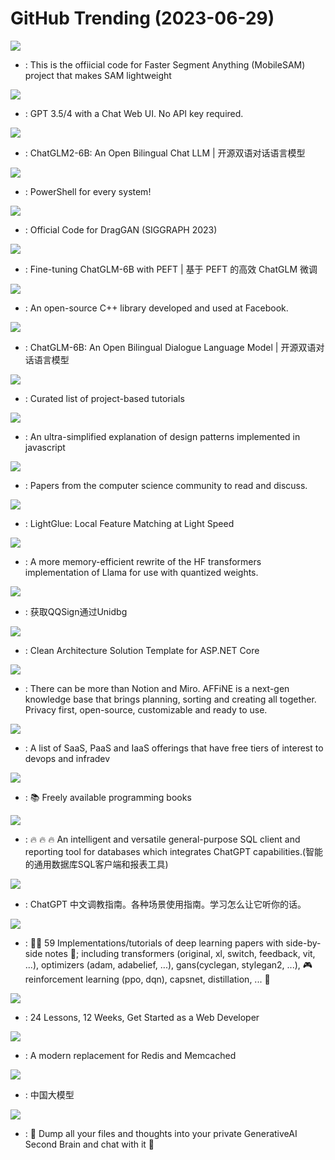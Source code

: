 # GitHub Trending (2023-06-29)

![](https://img.shields.io/badge/Jupyter%20Notebook-New%20285-green?style=flat-square&logo=appveyor)
- [](https://github.comundefined): This is the offiicial code for Faster Segment Anything (MobileSAM) project that makes SAM lightweight

![](https://img.shields.io/badge/Python-New%20198-green?style=flat-square&logo=appveyor)
- [](https://github.comundefined): GPT 3.5/4 with a Chat Web UI. No API key required.

![](https://img.shields.io/badge/Python-New%20802-green?style=flat-square&logo=appveyor)
- [](https://github.comundefined): ChatGLM2-6B: An Open Bilingual Chat LLM | 开源双语对话语言模型

![](https://img.shields.io/badge/C%23-New%2023-green?style=flat-square&logo=appveyor)
- [](https://github.comundefined): PowerShell for every system!

![](https://img.shields.io/badge/Python-New%202-green?style=flat-square&logo=appveyor)
- [](https://github.comundefined): Official Code for DragGAN (SIGGRAPH 2023)

![](https://img.shields.io/badge/Python-New%2048-green?style=flat-square&logo=appveyor)
- [](https://github.comundefined): Fine-tuning ChatGLM-6B with PEFT | 基于 PEFT 的高效 ChatGLM 微调

![](https://img.shields.io/badge/C%2B%2B-New%2059-green?style=flat-square&logo=appveyor)
- [](https://github.comundefined): An open-source C++ library developed and used at Facebook.

![](https://img.shields.io/badge/Python-New%20215-green?style=flat-square&logo=appveyor)
- [](https://github.comundefined): ChatGLM-6B: An Open Bilingual Dialogue Language Model | 开源双语对话语言模型

![](https://img.shields.io/badge/none-New%20387-green?style=flat-square&logo=appveyor)
- [](https://github.comundefined): Curated list of project-based tutorials

![](https://img.shields.io/badge/none-New%2049-green?style=flat-square&logo=appveyor)
- [](https://github.comundefined): An ultra-simplified explanation of design patterns implemented in javascript

![](https://img.shields.io/badge/Shell-New%20230-green?style=flat-square&logo=appveyor)
- [](https://github.comundefined): Papers from the computer science community to read and discuss.

![](https://img.shields.io/badge/Jupyter%20Notebook-New%20215-green?style=flat-square&logo=appveyor)
- [](https://github.comundefined): LightGlue: Local Feature Matching at Light Speed

![](https://img.shields.io/badge/Python-New%20111-green?style=flat-square&logo=appveyor)
- [](https://github.comundefined): A more memory-efficient rewrite of the HF transformers implementation of Llama for use with quantized weights.

![](https://img.shields.io/badge/Kotlin-New%2058-green?style=flat-square&logo=appveyor)
- [](https://github.comundefined): 获取QQSign通过Unidbg

![](https://img.shields.io/badge/C%23-New%2079-green?style=flat-square&logo=appveyor)
- [](https://github.comundefined): Clean Architecture Solution Template for ASP.NET Core

![](https://img.shields.io/badge/TypeScript-New%20149-green?style=flat-square&logo=appveyor)
- [](https://github.comundefined): There can be more than Notion and Miro. AFFiNE is a next-gen knowledge base that brings planning, sorting and creating all together. Privacy first, open-source, customizable and ready to use.

![](https://img.shields.io/badge/HTML-New%2069-green?style=flat-square&logo=appveyor)
- [](https://github.comundefined): A list of SaaS, PaaS and IaaS offerings that have free tiers of interest to devops and infradev

![](https://img.shields.io/badge/none-New%20258-green?style=flat-square&logo=appveyor)
- [](https://github.comundefined): 📚 Freely available programming books

![](https://img.shields.io/badge/Java-New%20311-green?style=flat-square&logo=appveyor)
- [](https://github.comundefined): 🔥 🔥 🔥 An intelligent and versatile general-purpose SQL client and reporting tool for databases which integrates ChatGPT capabilities.(智能的通用数据库SQL客户端和报表工具)

![](https://img.shields.io/badge/none-New%2087-green?style=flat-square&logo=appveyor)
- [](https://github.comundefined): ChatGPT 中文调教指南。各种场景使用指南。学习怎么让它听你的话。

![](https://img.shields.io/badge/Jupyter%20Notebook-New%20235-green?style=flat-square&logo=appveyor)
- [](https://github.comundefined): 🧑‍🏫 59 Implementations/tutorials of deep learning papers with side-by-side notes 📝; including transformers (original, xl, switch, feedback, vit, ...), optimizers (adam, adabelief, ...), gans(cyclegan, stylegan2, ...), 🎮 reinforcement learning (ppo, dqn), capsnet, distillation, ... 🧠

![](https://img.shields.io/badge/JavaScript-New%20275-green?style=flat-square&logo=appveyor)
- [](https://github.comundefined): 24 Lessons, 12 Weeks, Get Started as a Web Developer

![](https://img.shields.io/badge/C%2B%2B-New%2046-green?style=flat-square&logo=appveyor)
- [](https://github.comundefined): A modern replacement for Redis and Memcached

![](https://img.shields.io/badge/none-New%20198-green?style=flat-square&logo=appveyor)
- [](https://github.comundefined): 中国大模型

![](https://img.shields.io/badge/TypeScript-New%20107-green?style=flat-square&logo=appveyor)
- [](https://github.comundefined): 🧠 Dump all your files and thoughts into your private GenerativeAI Second Brain and chat with it 🧠

